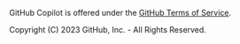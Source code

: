 GitHub Copilot is offered under the [GitHub Terms of
Service](hhttps://docs.github.com/en/site-policy/github-terms/github-terms-for-additional-products-and-features#github-copilot).

Copyright (C) 2023 GitHub, Inc. - All Rights Reserved.
